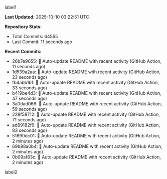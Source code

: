 
label1 
<!-- ACTIVITY_START -->
**Last Updated:** 2025-10-10 03:22:51 UTC

**Repository Stats:**
- Total Commits: 64565
- Last Commit: 11 seconds ago

**Recent Commits:**
- 26b7e9655: 🤖 Auto-update README with recent activity (GitHub Action, 11 seconds ago)
- 1d539a2aa: 🤖 Auto-update README with recent activity (GitHub Action, 23 seconds ago)
- fb4abb1bf: 🤖 Auto-update README with recent activity (GitHub Action, 33 seconds ago)
- b419be4d3: 🤖 Auto-update README with recent activity (GitHub Action, 47 seconds ago)
- 3a0dad066: 🤖 Auto-update README with recent activity (GitHub Action, 59 seconds ago)
- 228f58712: 🤖 Auto-update README with recent activity (GitHub Action, 71 seconds ago)
- ad89182f9: 🤖 Auto-update README with recent activity (GitHub Action, 83 seconds ago)
- 51890dc01: 🤖 Auto-update README with recent activity (GitHub Action, 2 minutes ago)
- 69b88a0b4: 🤖 Auto-update README with recent activity (GitHub Action, 2 minutes ago)
- 0b09af83c: 🤖 Auto-update README with recent activity (GitHub Action, 2 minutes ago)
<!-- ACTIVITY_END -->

label2
